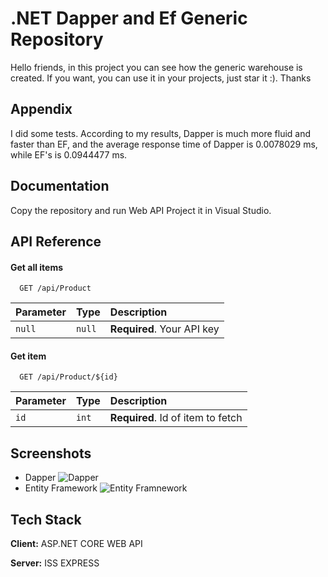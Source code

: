
# .NET Dapper and Ef Generic Repository 

Hello friends, in this project you can see how the generic warehouse is created. If you want, you can use it in your projects, just star it :). Thanks


## Appendix

I did some tests. According to my results, Dapper is much more fluid and faster than EF, and the average response time of Dapper is 0.0078029 ms, while EF's is 0.0944477 ms.


## Documentation

Copy the repository and run Web API Project it in Visual Studio.


## API Reference

#### Get all items

```http
  GET /api/Product
```

| Parameter | Type     | Description                |
| :-------- | :------- | :------------------------- |
| `null` | `null` | **Required**. Your API key |

#### Get item

```http
  GET /api/Product/${id}
```

| Parameter | Type     | Description                       |
| :-------- | :------- | :-------------------------------- |
| `id`      | `int` | **Required**. Id of item to fetch |




## Screenshots
- Dapper 
![Dapper](https://i.hizliresim.com/3rg72r4.png)
- Entity Framework
![Entity Framnework](https://i.hizliresim.com/arsyyov.png)

## Tech Stack

**Client:** ASP.NET CORE WEB API

**Server:** ISS EXPRESS


